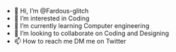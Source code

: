 - 👋 Hi, I’m @Fardous-glitch
- 👀 I’m interested in Coding
- 🌱 I’m currently learning Computer engineering
- 💞️ I’m looking to collaborate on Coding and Designing
- 📫 How to reach me DM me on Twitter

<!---
Fardous-glitch/Fardous-glitch is a ✨ special ✨ repository because its `README.md` (this file) appears on your GitHub profile.
You can click the Preview link to take a look at your changes.
--->
